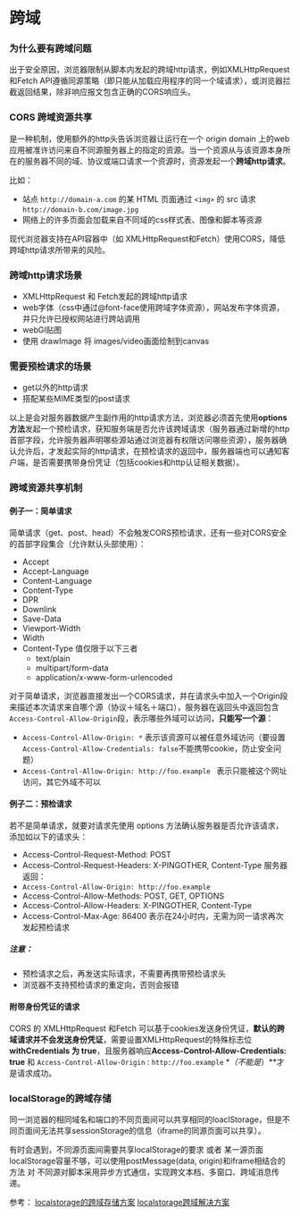 # 跨域
### 为什么要有跨域问题
出于安全原因，浏览器限制从脚本内发起的跨域http请求，例如XMLHttpRequest和Fetch API遵循同源策略（即只能从加载应用程序的同一个域请求），或浏览器拦截返回结果，除非响应报文包含正确的CORS响应头。

### CORS 跨域资源共享
是一种机制，使用额外的http头告诉浏览器让运行在一个 origin domain 上的web应用被准许访问来自不同源服务器上的指定的资源。当一个资源从与该资源本身所在的服务器不同的域、协议或端口请求一个资源时，资源发起一个**跨域http请求**。

比如：
- 站点 `http://domain-a.com` 的某 HTML 页面通过 `<img>` 的 src 请求 `http://domain-b.com/image.jpg`
- 网络上的许多页面会加载来自不同域的css样式表、图像和脚本等资源

现代浏览器支持在API容器中（如 XMLHttpRequest和Fetch）使用CORS，降低跨域http请求所带来的风险。

### 跨域http请求场景
- XMLHttpRequest 和 Fetch发起的跨域http请求
- web字体（css中通过@font-face使用跨域字体资源），网站发布字体资源，并只允许已授权网站进行跨站调用
- webGl贴图
- 使用 drawImage 将 images/video画面绘制到canvas

### 需要预检请求的场景
- get以外的http请求
- 搭配某些MIME类型的post请求

以上是会对服务器数据产生副作用的http请求方法，浏览器必须首先使用**options方法**发起一个预检请求，获知服务端是否允许该跨域请求（服务器通过新增的http首部字段，允许服务器声明哪些源站通过浏览器有权限访问哪些资源），服务器确认允许后，才发起实际的http请求，在预检请求的返回中，服务器端也可以通知客户端，是否需要携带身份凭证（包括cookies和http认证相关数据）。

### 跨域资源共享机制
#### 例子一：简单请求
简单请求（get、post、head）不会触发CORS预检请求，还有一些对CORS安全的首部字段集合（允许默认头部使用）：
- Accept
- Accept-Language
- Content-Language
- Content-Type
- DPR
- Downlink
- Save-Data
- Viewport-Width
- Width
- Content-Type 值仅限于以下三者
  - text/plain
  - multipart/form-data
  - application/x-www-form-urlencoded

对于简单请求，浏览器直接发出一个CORS请求，并在请求头中加入一个Origin段来描述本次请求来自哪个源（协议＋域名＋端口），服务器在返回头中返回包含`Access-Control-Allow-Origin`段，表示哪些外域可以访问，**只能写一个源**：
- `Access-Control-Allow-Origin: *`   表示该资源可以被任意外域访问（要设置`Access-Control-Allow-Credentials: false`不能携带cookie，防止安全问题）
- `Access-Control-Allow-Origin: http://foo.example `   表示只能被这个网址访问，其它外域不可以

#### 例子二：预检请求
若不是简单请求，就要对请求先使用 options 方法确认服务器是否允许该请求，添加如以下的请求头：
- Access-Control-Request-Method: POST
- Access-Control-Request-Headers: X-PINGOTHER, Content-Type
服务器返回：
- `Access-Control-Allow-Origin: http://foo.example`
- Access-Control-Allow-Methods: POST, GET, OPTIONS
- Access-Control-Allow-Headers: X-PINGOTHER, Content-Type
- Access-Control-Max-Age: 86400    表示在24小时内，无需为同一请求再次发起预检请求

##### 注意：
- 预检请求之后，再发送实际请求，不需要再携带预检请求头
- 浏览器不支持预检请求的重定向，否则会报错

#### 附带身份凭证的请求
CORS 的 XMLHttpRequest 和Fetch 可以基于cookies发送身份凭证，**默认的跨域请求并不会发送身份凭证**，需要设置XMLHttpRequest的特殊标志位 **withCredentials 为 true**，且服务器响应**Access-Control-Allow-Credentials: true** 和 `Access-Control-Allow-Origin：http://foo.example` **（不能是*）**才是请求成功。

### localStorage的跨域存储
同一浏览器的相同域名和端口的不同页面间可以共享相同的loaclStorage，但是不同页面间无法共享sessionStorage的信息（iframe的同源页面可以共享）。

有时会遇到，不同源页面间需要共享localStorage的要求 或者 某一源页面localStorage容量不够，可以使用postMessage(data, origin)和iframe相结合的方法 对 不同源对脚本采用异步方式通信，实现跨文本档、多窗口、跨域消息传递。

参考：
[localstorage的跨域存储方案](https://www.jianshu.com/p/e86d92aeae69)
[localstorage跨域解决方案](https://blog.csdn.net/sflf36995800/article/details/53290457)